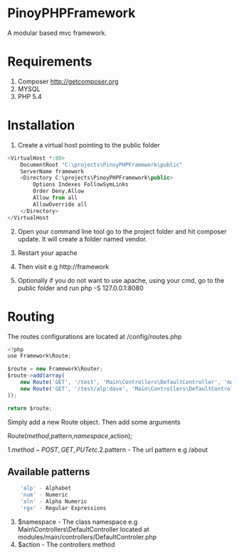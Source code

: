 # PinoyPHPFramework

A modular based mvc framework.

# Requirements

1. Composer http://getcomposer.org
2. MYSQL
3. PHP 5.4

# Installation

1. Create a virtual host pointing to the public folder

```javascript
<VirtualHost *:80>
    DocumentRoot "C:\projects\PinoyPHPFramework\public"
    ServerName framework
	<Directory C:\projects\PinoyPHPFramework\public>
		Options Indexes FollowSymLinks
		Order Deny,Allow   
		Allow from all 
		AllowOverride all
	</Directory>
</VirtualHost
```
2. Open your command line tool go to the project folder and hit composer update. It will create a folder named vendor.

3. Restart your apache

4. Then visit e.g http://framework
5. Optionally if you do not want to use apache, using your cmd, go to the public folder and run php -S 127.0.0.1:8080

# Routing

The routes configurations are located at /config/routes.php

```javascript
<?php
use Framework\Route;

$route = new Framework\Router;
$route->add(array(
    new Route('GET', '/test', 'Main\Controllers\DefaultController', 'main'),
    new Route('GET', '/test/alp:dave', 'Main\Controllers\DefaultController', 'test')
));

return $route;
```

Simply add a new Route object. Then add some arguments

Route($method,$pattern,$namespace,$action);

1.$method - POST,GET,PUT etc.
2.$pattern - The url pattern e.g /about

## Available patterns

```javascript
    'alp' - Alphabet
    'num' - Numeric
    'aln' - Alpha Numeric
    'rgx' - Regular Expressions
```
3. $namespace - The class namespace e.g Main\Controllers\DefaultController located at modules/main/controllers/DefaultControler.php 
4. $action - The controllers method				
